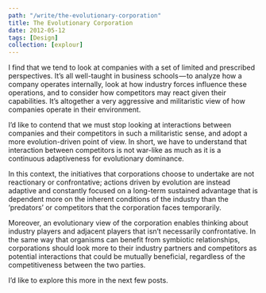 ```yaml
---
path: "/write/the-evolutionary-corporation"
title: The Evolutionary Corporation
date: 2012-05-12
tags: [Design]
collection: [explour]
---
```


I find that we tend to look at companies with a set of limited and prescribed perspectives. It’s all well-taught in business schools — to analyze how a company operates internally, look at how industry forces influence these operations, and to consider how competitors may react given their capabilities. It’s altogether a very aggressive and militaristic view of how companies operate in their environment.

I’d like to contend that we must stop looking at interactions between companies and their competitors in such a militaristic sense, and adopt a more evolution-driven point of view. In short, we have to understand that interaction between competitors is not war-like as much as it is a continuous adaptiveness for evolutionary dominance.

In this context, the initiatives that corporations choose to undertake are not reactionary or confrontative; actions driven by evolution are instead adaptive and constantly focused on a long-term sustained advantage that is dependent more on the inherent conditions of the industry than the ‘predators’ or competitors that the corporation faces temporarily.

Moreover, an evolutionary view of the corporation enables thinking about industry players and adjacent players that isn’t necessarily confrontative. In the same way that organisms can benefit from symbiotic relationships, corporations should look more to their industry partners and competitors as potential interactions that could be mutually beneficial, regardless of the competitiveness between the two parties.

I’d like to explore this more in the next few posts.